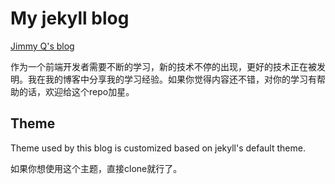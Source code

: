# My jekyll blog

[Jimmy Q's blog](https://jimmyqsc.github.io)

作为一个前端开发者需要不断的学习，新的技术不停的出现，更好的技术正在被发明。我在我的博客中分享我的学习经验。如果你觉得内容还不错，对你的学习有帮助的话，欢迎给这个repo加星。

## Theme 
Theme used by this blog is customized based on jekyll's default theme.

如果你想使用这个主题，直接clone就行了。
